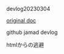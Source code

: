 devlog20230304

[original doc](https://jamad.github.io/tips2023_01_18_002.html)

github jamad devlog

htmlからの逃避
